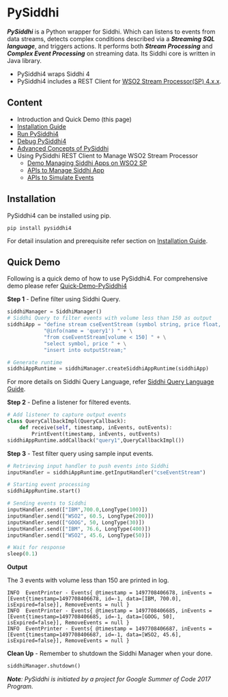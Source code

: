 # PySiddhi

***PySiddhi*** is a Python wrapper for Siddhi. Which can listens to events from data streams, detects complex conditions
described via a ***Streaming SQL language***, and triggers actions. It performs both ***Stream Processing*** and 
***Complex Event Processing*** on streaming data. Its Siddhi core is written in Java library. 

- PySiddhi4 wraps Siddhi 4
- PySiddhi4 includes a REST Client for [WSO2 Stream Processor(SP) 4.x.x](https://wso2.com/analytics).

## Content

* Introduction and Quick Demo (this page)
* [Installation Guide](Installation-Guide.md)
* [Run PySiddhi4](Quick-Demo-(PySiddhi4).md)
* [Debug PySiddhi4](Debugging-Siddhi-Queries-(Siddhi-4.0)) 
* [Advanced Concepts of PySiddhi](Using-Siddhi-from-Python)
* Using PySiddhi REST Client to Manage WSO2 Stream Processor
    * [Demo Managing Siddhi Apps on WSO2 SP](Quick-Demo-(SP4).md)
    * [APIs to Manage Siddhi App](Siddhi-App-Management-of-WSO2-SP-4.0)
    * [APIs to Simulate Events](Event-Simulator-WSO2-SP-4.0)

## Installation

PySiddhi4 can be installed using pip.

```
pip install pysiddhi4
```

For detail insulation and prerequisite refer section on [Installation Guide](Installation-Guide). 

## Quick Demo
Following is a quick demo of how to use PySiddhi4. For comprehensive demo please refer [Quick-Demo-PySiddhi4](Quick-Demo-(PySiddhi4).md)

**Step 1** - Define filter using Siddhi Query.

```python
siddhiManager = SiddhiManager()
# Siddhi Query to filter events with volume less than 150 as output
siddhiApp = "define stream cseEventStream (symbol string, price float, volume long);" + \
            "@info(name = 'query1') " + \
            "from cseEventStream[volume < 150] " + \
            "select symbol, price " + \
            "insert into outputStream;"

# Generate runtime
siddhiAppRuntime = siddhiManager.createSiddhiAppRuntime(siddhiApp)
```
For more details on Siddhi Query Language, refer [Siddhi Query Language Guide](https://wso2.github.io/siddhi/).

**Step 2** - Define a listener for filtered events.

```python
# Add listener to capture output events
class QueryCallbackImpl(QueryCallback):
    def receive(self, timestamp, inEvents, outEvents):
        PrintEvent(timestamp, inEvents, outEvents)
siddhiAppRuntime.addCallback("query1",QueryCallbackImpl())
```
**Step 3** - Test filter query using sample input events.

```python
# Retrieving input handler to push events into Siddhi
inputHandler = siddhiAppRuntime.getInputHandler("cseEventStream")

# Starting event processing
siddhiAppRuntime.start()

# Sending events to Siddhi
inputHandler.send(["IBM",700.0,LongType(100)])
inputHandler.send(["WSO2", 60.5, LongType(200)])
inputHandler.send(["GOOG", 50, LongType(30)])
inputHandler.send(["IBM", 76.6, LongType(400)])
inputHandler.send(["WSO2", 45.6, LongType(50)])

# Wait for response
sleep(0.1)
```
**Output**

The 3 events with volume less than 150 are printed in log.

```log
INFO  EventPrinter - Events{ @timestamp = 1497708406678, inEvents = [Event{timestamp=1497708406678, id=-1, data=[IBM, 700.0], isExpired=false}], RemoveEvents = null }
INFO  EventPrinter - Events{ @timestamp = 1497708406685, inEvents = [Event{timestamp=1497708406685, id=-1, data=[GOOG, 50], isExpired=false}], RemoveEvents = null }
INFO  EventPrinter - Events{ @timestamp = 1497708406687, inEvents = [Event{timestamp=1497708406687, id=-1, data=[WSO2, 45.6], isExpired=false}], RemoveEvents = null }
```

**Clean Up** - Remember to shutdown the Siddhi Manager when your done.

```python
siddhiManager.shutdown()
```

_**Note**: PySiddhi is initiated by a project for Google Summer of Code 2017 Program._

